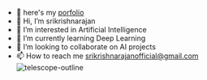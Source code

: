 -  :notebook: here's my [porfolio](https://srikrishnarajanportfolio.web.app/)
- 👋 Hi, I’m srikrishnarajan
- 👀 I’m interested in Artificial Intelligence
- 🌱 I’m currently learning Deep Learning
- 💞️ I’m looking to collaborate on AI projects
- 📫 How to reach me srikrishnarajanofficial@gmail.com ![telescope-outline](https://github.com/user-attachments/assets/47ffdb03-9677-4391-82aa-506cad9a05db)



<!---
krish-32/krish-32 is a ✨ special ✨ repository because its `README.md` (this file) appears on your GitHub profile.
You can click the Preview link to take a look at your changes.
--->
